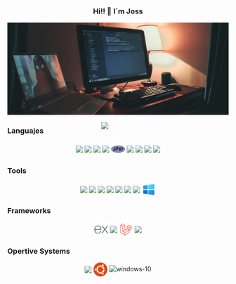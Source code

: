 <h3 align="center">Hi!! 👋 I´m Joss</h1>

![](./gif/setup-1.jpg)


<!--<img src="https://media.giphy.com/media/VgCDAzcKvsR6OM0uWg/giphy.gif" width="50">-->
<img align='right' src="https://media.giphy.com/media/M9gbBd9nbDrOTu1Mqx/giphy.gif" width="290">

<!--<img src="https://raw.githubusercontent.com/github/explore/80688e429a7d4ef2fca1e82350fe8e3517d3494d/topics/vue/vue.png" alt="Vue" width="24">-->
<!--<img src="https://raw.githubusercontent.com/github/explore/80688e429a7d4ef2fca1e82350fe8e3517d3494d/topics/firebase/firebase.png" width="24">-->

### Languajes
<div align="center">
  <img align="center" src="https://cdn.jsdelivr.net/gh/devicons/devicon/icons/javascript/javascript-original.svg" width=32/>
  <img align="center" src="https://cdn.jsdelivr.net/gh/devicons/devicon/icons/typescript/typescript-original.svg" width=32/>
  <img align="center" src="https://cdn.jsdelivr.net/gh/devicons/devicon/icons/java/java-original.svg" width=32/>
  <img align="center" src="https://cdn.jsdelivr.net/gh/devicons/devicon/icons/python/python-original.svg" width=32/>
  <img align="center" src="https://raw.githubusercontent.com/github/explore/80688e429a7d4ef2fca1e82350fe8e3517d3494d/topics/php/php.png" width=32/>
  <img align="center" src="https://cdn.jsdelivr.net/gh/devicons/devicon/icons/html5/html5-original.svg" width=32/>
  <img align="center" src="https://cdn.jsdelivr.net/gh/devicons/devicon/icons/css3/css3-original.svg" width=32/>
  <img align="center" src="https://cdn.jsdelivr.net/gh/devicons/devicon/icons/jquery/jquery-original.svg" width=32/>
  <img align="center" src="https://cdn.jsdelivr.net/gh/devicons/devicon/icons/bash/bash-original.svg" width=32/>
</div>

### Tools
<div align="center">
  <img align="center" src="https://cdn.jsdelivr.net/gh/devicons/devicon/icons/mongodb/mongodb-original-wordmark.svg" width=32/>
  <img align="center" src="https://cdn.jsdelivr.net/gh/devicons/devicon/icons/nodejs/nodejs-original.svg" width=32/>
  <img align="center" src="https://cdn.jsdelivr.net/gh/devicons/devicon/icons/mysql/mysql-original.svg" width=32/>
  <img align="center" src="https://cdn.jsdelivr.net/gh/devicons/devicon/icons/yarn/yarn-original.svg" width=32/>
  <img align="center" src="https://cdn.jsdelivr.net/gh/devicons/devicon/icons/figma/figma-original.svg" width=32/>
  <img align="center" src="https://cdn.svgporn.com/logos/visual-studio-code.svg" width=32/>
  <img align="center" src="https://cdn.svgporn.com/logos/git-icon.svg" width=32/>
  <img align="center" src="https://github.com/JossRV/JossRV/blob/main/gif/image.png" width=32/>
</div>

### Frameworks
<div align="center">
  <img align="center" src="https://github.com/Berkmann18/Berkmann18/blob/master/assets/express.svg" width=32/>
  <img align="center" src="https://cdn.jsdelivr.net/gh/devicons/devicon/icons/bootstrap/bootstrap-original.svg" width=32/>
  <img align="center" src="https://raw.githubusercontent.com/github/explore/80688e429a7d4ef2fca1e82350fe8e3517d3494d/topics/laravel/laravel.png" width=32/>
  <img align="center" src="https://cdn.jsdelivr.net/gh/devicons/devicon/icons/react/react-original.svg" width=32/>
</div>

### Opertive Systems
<div align="center">
  <img align="center" src="https://cdn.jsdelivr.net/gh/devicons/devicon/icons/linux/linux-original.svg" width=32/>
  <img align="center" src="https://raw.githubusercontent.com/github/explore/80688e429a7d4ef2fca1e82350fe8e3517d3494d/topics/ubuntu/ubuntu.png" width=32/>
  <img width="32" src="https://img.icons8.com/fluency/48/windows-10.png" alt="windows-10"/>
</div>
